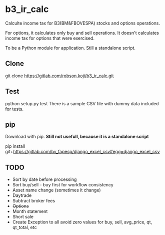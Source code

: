 # b3_ir_calc
Calculte income tax for B3(BM&FBOVESPA) stocks and options operations. 

For options, it calculates only buy and sell operations. It doesn't calculates income tax for options that were exercised.


To be a Python module for application. Still a standalone script.

## Clone
git clone https://gitlab.com/robson.koji/b3_ir_calc.git

## Test
python setup.py test
There is a sample CSV file with dummy data included for tests.

## pip
Download with pip. **Still not usefull, because it is a standalone script** 

pip install git+https://gitlab.com/bv_fapesp/django_excel_csv#egg=django_excel_csv

## TODO
* Sort by date before processing
* Sort buy/sell - buy first for workflow consistency
* Asset name change (sometimes it change)
* Daytrade
* Subtract broker fees
* ~~Options~~ 
* Month statement
* Short sale
* Create Exception to all avoid zero values for buy, sell, avg_price, qt, qt_total, etc
